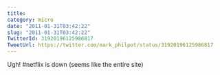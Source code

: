 ```yaml
---
title: 
category: micro
date: "2011-01-31T03:42:22"
slug: "2011-01-31T03:42:22"
TwitterId: 31920196125986817
TweetUrl: https://twitter.com/mark_philpot/status/31920196125986817
---
```


Ugh! #netflix is down (seems like the entire site)
